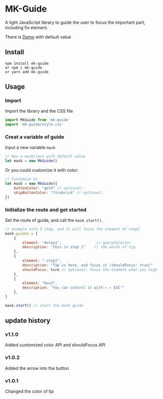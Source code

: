 # MK-Guide

A light JavaScript library to guide the user to focus the important part, including fix element.

There is [Demo](https://law-chain-hot.github.io/demo-mk-guide/) with default value


## Install
```shell
npm install mk-guide
or npm i mk-guide
or yarn add mk-guide
```

## Usage

### Import
Import the library and the CSS file

```javascript
import MkGuide from 'mk-guide'
import 'mk-guide/style.css'
```

### Creat a variable of guide
Input a new variable `mask`
```js
// New a maskclass with default value
let mask = new MkGuide()  
```
Or you could customize it with color:
```js
// Customize it
let mask = new MkGuide({ 
    buttonColor: "gold" // optional: 
    skipButtonColor: "firebrick" // optional: 
})  
```

### Initialize the route and get started
Set the route of guide, and call the `mask.start()`.
```js
// example with 3 step, and it will focus the element of step2
mask.guides = [
    {   
        element: "#step1",                // querySelector
        description: "this is step 1"    // the words of tip
    },
    {   
        element: ".step2",
        description: "Tap in here, and focus it (shouldFocus: true)"
        shouldFocus: ture // optional: focus the element when you highlight it
    },
    {
        element: "box3",
        description: "You can control it with'→ ← ESC'"
    },
]

mask.start() // start the mask guide
```

### 


## update history
### v1.1.0
Added customized color API and shouldFocus API

### v1.0.2 
Added the arrow into the button
### v1.0.1
Changed the color of tip
